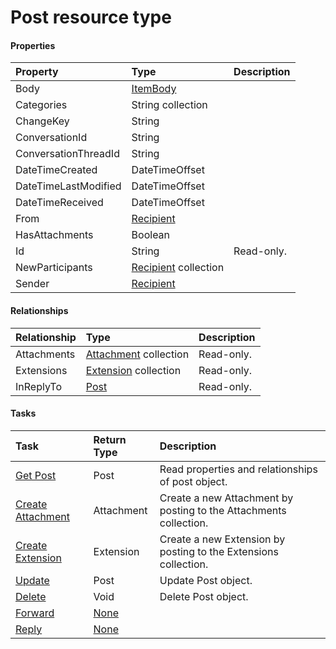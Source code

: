 # Post resource type



#### Properties
| Property	   | Type	|Description|
|:---------------|:--------|:----------|
|Body|[ItemBody](itembody.md)||
|Categories|String collection||
|ChangeKey|String||
|ConversationId|String||
|ConversationThreadId|String||
|DateTimeCreated|DateTimeOffset||
|DateTimeLastModified|DateTimeOffset||
|DateTimeReceived|DateTimeOffset||
|From|[Recipient](recipient.md)||
|HasAttachments|Boolean||
|Id|String| Read-only.|
|NewParticipants|[Recipient](recipient.md) collection||
|Sender|[Recipient](recipient.md)||

#### Relationships
| Relationship | Type	|Description|
|:---------------|:--------|:----------|
|Attachments|[Attachment](attachment.md) collection| Read-only.|
|Extensions|[Extension](extension.md) collection| Read-only.|
|InReplyTo|[Post](post.md)| Read-only.|

#### Tasks

| Task		   | Return Type	|Description|
|:---------------|:--------|:----------|
|[Get Post](../api/post_get.md) | Post |Read properties and relationships of post object.|
|[Create Attachment]((../api/post_post_attachments.md)) |Attachment| Create a new Attachment by posting to the Attachments collection.|
|[Create Extension]((../api/post_post_extensions.md)) |Extension| Create a new Extension by posting to the Extensions collection.|
|[Update](../api/post_update.md) | Post	|Update Post object. |
|[Delete](../api/post_delete.md) | Void	|Delete Post object. |
|[Forward](../api/post_forward.md)|[None](none.md)||
|[Reply](../api/post_reply.md)|[None](none.md)||
